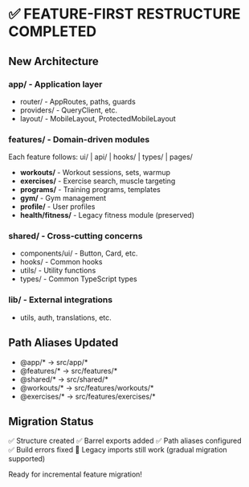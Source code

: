 # ✅ FEATURE-FIRST RESTRUCTURE COMPLETED

## New Architecture

### app/ - Application layer
- router/ - AppRoutes, paths, guards
- providers/ - QueryClient, etc.
- layout/ - MobileLayout, ProtectedMobileLayout

### features/ - Domain-driven modules
Each feature follows: ui/ | api/ | hooks/ | types/ | pages/

- **workouts/** - Workout sessions, sets, warmup
- **exercises/** - Exercise search, muscle targeting  
- **programs/** - Training programs, templates
- **gym/** - Gym management
- **profile/** - User profiles
- **health/fitness/** - Legacy fitness module (preserved)

### shared/ - Cross-cutting concerns
- components/ui/ - Button, Card, etc.
- hooks/ - Common hooks
- utils/ - Utility functions  
- types/ - Common TypeScript types

### lib/ - External integrations
- utils, auth, translations, etc.

## Path Aliases Updated
- @app/* → src/app/*
- @features/* → src/features/*
- @shared/* → src/shared/*
- @workouts/* → src/features/workouts/*
- @exercises/* → src/features/exercises/*

## Migration Status
✅ Structure created
✅ Barrel exports added
✅ Path aliases configured  
✅ Build errors fixed
🔄 Legacy imports still work (gradual migration supported)

Ready for incremental feature migration!